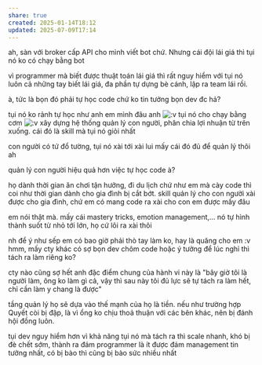 ```yaml
---
share: true
created: 2025-01-14T18:12
updated: 2025-07-09T17:14
---
```

ah, sàn với broker cấp API cho mình viết bot chứ. Nhưng cái đội lái giá thì tụi nó ko có chạy bằng bot

vì programmer mà biết được thuật toán lái giá thì rất nguy hiểm với tụi nó
luôn cả những tay biết lái giá, đa phần tự dựng bè cánh, lập ra team lái rồi.

à, tức là bọn đó phải tự học code chứ ko tin tưởng bọn dev đc hả?

tụi nó ko rảnh tự học như anh em mình đâu anh ![:v](https://static.xx.fbcdn.net/images/emoji.php/v9/e31/1/16/PACMAN.png) tụi nó cho chạy bằng cơm ![:v](https://static.xx.fbcdn.net/images/emoji.php/v9/e31/1/16/PACMAN.png) xây dựng hệ thống quản lý con người, phân chia lợi nhuận từ trên xuống. cái đó là skill mà tụi nó giỏi nhất


con người có tứ đổ tường, tụi nó xài tới xài lui mấy cái đó đủ để quản lý thôi ah

quản lý con người hiệu quả hơn việc tự học code à?

họ dành thời gian ăn chơi tận hưởng, đi du lịch chứ như em mà cày code thì coi như thời gian dành cho gia đình bị cắt bớt. skill quản lý cho con người xài được cho gia đình, chứ em có mang code ra xài cho con em được mấy đâu

em nói thật mà. mấy cái mastery tricks, emotion management,... nó tự hình thành suốt từ nhỏ tới lớn, họ cứ lôi ra xài thôi

nh để ý như sếp em có bao giờ phải thò tay làm ko, hay là quăng cho em :v
hmm, mấy cty khác có sợ bọn dev chôm code hoặc ý tưởng để lúc nghỉ thì tách ra làm riêng ko?

cty nào cũng sợ hết anh
đặc điểm chung của hành vi này là "bây giờ tôi là người làm, ông ko làm gì cả, vậy thì sau này tôi đủ lực sẽ tự tách ra làm hết, chỉ cần làm y chang là được"

tầng quản lý họ sẽ dựa vào thế mạnh của họ là tiền. nếu như trường hợp Quyết còi bị đập, là vì ổng ko chịu thoả thuận với các bên khác, nên bị đánh hội đồng luôn.

tụi dev nguy hiểm hơn vì khả năng tụi nó mà tách ra thì scale nhanh, khó bị đè chết sớm, thành ra đám programmer là ít được đám management tin tưởng nhất, có bị bào thì cũng bị bào sức nhiều nhất
